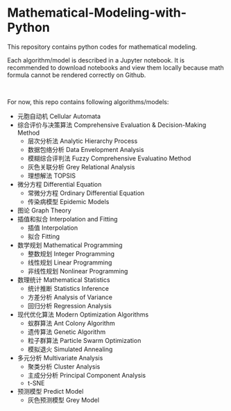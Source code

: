 # Mathematical-Modeling-with-Python
 This repository contains python codes for mathematical modeling.

Each algorithm/model is described in a Jupyter notebook. It is recommended to download notebooks and view them locally because math formula cannot be rendered correctly on Github.

<br>

For now, this repo contains following algorithms/models:

- 元胞自动机 Cellular Automata
- 综合评价与决策算法 Comprehensive Evaluation & Decision-Making Method
  - 层次分析法 Analytic Hierarchy Process
  - 数据包络分析 Data Envelopment Analysis
  - 模糊综合评判法 Fuzzy Comprehensive Evaluatino Method
  - 灰色关联分析 Grey Relational Analysis
  - 理想解法 TOPSIS
- 微分方程 Differential Equation
  - 常微分方程 Ordinary Differential Equation
  - 传染病模型 Epidemic Models
- 图论 Graph Theory
- 插值和拟合 Interpolation and Fitting
  - 插值 Interpolation
  - 拟合 Fitting
- 数学规划 Mathematical Programming
  - 整数规划 Integer Programming
  - 线性规划 Linear Programming
  - 非线性规划 Nonlinear Programming
- 数理统计 Mathematical Statistics
  - 统计推断 Statistics Inference
  - 方差分析 Analysis of Variance
  - 回归分析 Regression Analysis
- 现代优化算法 Modern Optimization Algorithms
  - 蚁群算法 Ant Colony Algorithm
  - 遗传算法 Genetic Algorithm
  - 粒子群算法 Particle Swarm Optimization
  - 模拟退火 Simulated Annealing
- 多元分析 Multivariate Analysis
  - 聚类分析 Cluster Analysis
  - 主成分分析 Principal Component Analysis
  - t-SNE
- 预测模型 Predict Model
  - 灰色预测模型 Grey Model


